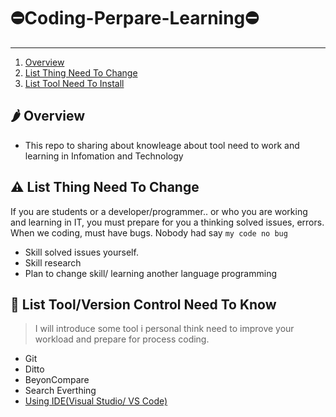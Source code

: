 # ⛔️Coding-Perpare-Learning⛔️
<hr>

1. [Overview](#overview)
2. [List Thing Need To Change](#changethink)
3. [List Tool Need To Install](#needinstall)

## 🌶 Overview

  * This repo to sharing about knowleage about tool need to work and learning in Infomation and Technology

## ⚠️ List Thing Need To Change
  If you are students or a developer/programmer.. or who you are working and learning in IT, you must prepare for you a thinking solved issues, errors. When we coding, must have bugs. Nobody had say `my code no bug`
  - Skill solved issues yourself.
  - Skill research 
  - Plan to change skill/ learning another language programming
  
## 📜 List Tool/Version Control Need To Know 
>I will introduce some tool i personal think need to improve your workload and prepare for process coding.
 * Git
 * Ditto
 * BeyonCompare
 * Search Everthing
 * [Using IDE(Visual Studio/ VS Code)](https://github.com/iletai/Coding-Perpare-Learning/blob/master/UsingIDEVS.md)
 
